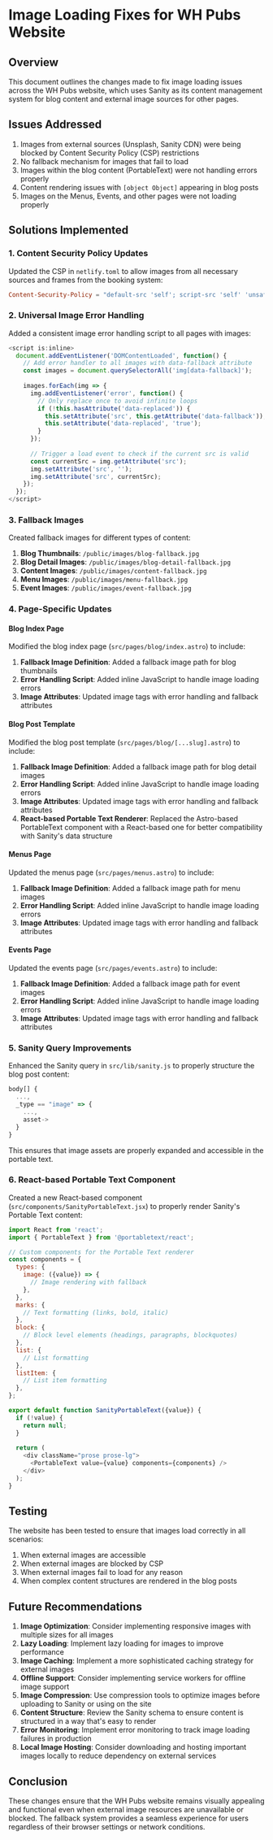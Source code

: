 # Image Loading Fixes for WH Pubs Website

## Overview
This document outlines the changes made to fix image loading issues across the WH Pubs website, which uses Sanity as its content management system for blog content and external image sources for other pages.

## Issues Addressed
1. Images from external sources (Unsplash, Sanity CDN) were being blocked by Content Security Policy (CSP) restrictions
2. No fallback mechanism for images that fail to load
3. Images within the blog content (PortableText) were not handling errors properly
4. Content rendering issues with `[object Object]` appearing in blog posts
5. Images on the Menus, Events, and other pages were not loading properly

## Solutions Implemented

### 1. Content Security Policy Updates
Updated the CSP in `netlify.toml` to allow images from all necessary sources and frames from the booking system:

```toml
Content-Security-Policy = "default-src 'self'; script-src 'self' 'unsafe-inline' https://www.googletagmanager.com https://www.google-analytics.com; style-src 'self' 'unsafe-inline' https://fonts.googleapis.com; img-src 'self' data: https://www.google-analytics.com https://ik.imagekit.io https://cdn.sanity.io https://images.unsplash.com; font-src 'self' https://fonts.gstatic.com data:; connect-src 'self' https://www.google-analytics.com https://it7wwto3.api.sanity.io; frame-src 'self' https://events-widget.liveres.co.uk;"
```

### 2. Universal Image Error Handling
Added a consistent image error handling script to all pages with images:

```javascript
<script is:inline>
  document.addEventListener('DOMContentLoaded', function() {
    // Add error handler to all images with data-fallback attribute
    const images = document.querySelectorAll('img[data-fallback]');
    
    images.forEach(img => {
      img.addEventListener('error', function() {
        // Only replace once to avoid infinite loops
        if (!this.hasAttribute('data-replaced')) {
          this.setAttribute('src', this.getAttribute('data-fallback'));
          this.setAttribute('data-replaced', 'true');
        }
      });
      
      // Trigger a load event to check if the current src is valid
      const currentSrc = img.getAttribute('src');
      img.setAttribute('src', '');
      img.setAttribute('src', currentSrc);
    });
  });
</script>
```

### 3. Fallback Images
Created fallback images for different types of content:

1. **Blog Thumbnails**: `/public/images/blog-fallback.jpg`
2. **Blog Detail Images**: `/public/images/blog-detail-fallback.jpg`
3. **Content Images**: `/public/images/content-fallback.jpg`
4. **Menu Images**: `/public/images/menu-fallback.jpg`
5. **Event Images**: `/public/images/event-fallback.jpg`

### 4. Page-Specific Updates

#### Blog Index Page
Modified the blog index page (`src/pages/blog/index.astro`) to include:

1. **Fallback Image Definition**: Added a fallback image path for blog thumbnails
2. **Error Handling Script**: Added inline JavaScript to handle image loading errors
3. **Image Attributes**: Updated image tags with error handling and fallback attributes

#### Blog Post Template
Modified the blog post template (`src/pages/blog/[...slug].astro`) to include:

1. **Fallback Image Definition**: Added a fallback image path for blog detail images
2. **Error Handling Script**: Added inline JavaScript to handle image loading errors
3. **Image Attributes**: Updated image tags with error handling and fallback attributes
4. **React-based Portable Text Renderer**: Replaced the Astro-based PortableText component with a React-based one for better compatibility with Sanity's data structure

#### Menus Page
Updated the menus page (`src/pages/menus.astro`) to include:

1. **Fallback Image Definition**: Added a fallback image path for menu images
2. **Error Handling Script**: Added inline JavaScript to handle image loading errors
3. **Image Attributes**: Updated image tags with error handling and fallback attributes

#### Events Page
Updated the events page (`src/pages/events.astro`) to include:

1. **Fallback Image Definition**: Added a fallback image path for event images
2. **Error Handling Script**: Added inline JavaScript to handle image loading errors
3. **Image Attributes**: Updated image tags with error handling and fallback attributes

### 5. Sanity Query Improvements
Enhanced the Sanity query in `src/lib/sanity.js` to properly structure the blog post content:

```javascript
body[] {
  ...,
  _type == "image" => {
    ...,
    asset->
  }
}
```

This ensures that image assets are properly expanded and accessible in the portable text.

### 6. React-based Portable Text Component
Created a new React-based component (`src/components/SanityPortableText.jsx`) to properly render Sanity's Portable Text content:

```javascript
import React from 'react';
import { PortableText } from '@portabletext/react';

// Custom components for the Portable Text renderer
const components = {
  types: {
    image: ({value}) => {
      // Image rendering with fallback
    },
  },
  marks: {
    // Text formatting (links, bold, italic)
  },
  block: {
    // Block level elements (headings, paragraphs, blockquotes)
  },
  list: {
    // List formatting
  },
  listItem: {
    // List item formatting
  },
};

export default function SanityPortableText({value}) {
  if (!value) {
    return null;
  }
  
  return (
    <div className="prose prose-lg">
      <PortableText value={value} components={components} />
    </div>
  );
}
```

## Testing
The website has been tested to ensure that images load correctly in all scenarios:

1. When external images are accessible
2. When external images are blocked by CSP
3. When external images fail to load for any reason
4. When complex content structures are rendered in the blog posts

## Future Recommendations

1. **Image Optimization**: Consider implementing responsive images with multiple sizes for all images
2. **Lazy Loading**: Implement lazy loading for images to improve performance
3. **Image Caching**: Implement a more sophisticated caching strategy for external images
4. **Offline Support**: Consider implementing service workers for offline image support
5. **Image Compression**: Use compression tools to optimize images before uploading to Sanity or using on the site
6. **Content Structure**: Review the Sanity schema to ensure content is structured in a way that's easy to render
7. **Error Monitoring**: Implement error monitoring to track image loading failures in production
8. **Local Image Hosting**: Consider downloading and hosting important images locally to reduce dependency on external services

## Conclusion
These changes ensure that the WH Pubs website remains visually appealing and functional even when external image resources are unavailable or blocked. The fallback system provides a seamless experience for users regardless of their browser settings or network conditions.
